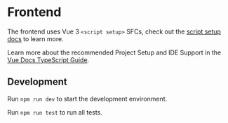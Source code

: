 # Frontend

The frontend uses Vue 3 `<script setup>` SFCs, check out the [script setup docs](https://v3.vuejs.org/api/sfc-script-setup.html#sfc-script-setup) to learn more.

Learn more about the recommended Project Setup and IDE Support in the [Vue Docs TypeScript Guide](https://vuejs.org/guide/typescript/overview.html#project-setup).

## Development

Run `npm run dev` to start the development environment.

Run `npm run test` to run all tests.

<!-- TODO: Ask if his name should be on the invoice -->
